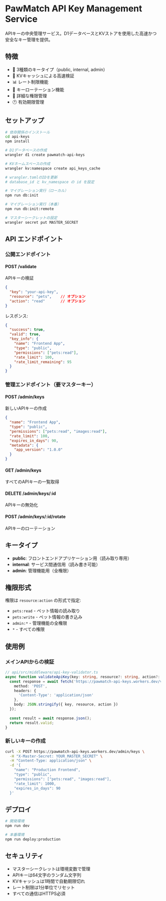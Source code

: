 # PawMatch API Key Management Service

APIキーの中央管理サービス。D1データベースとKVストアを使用した高速かつ安全なキー管理を提供。

## 特徴

- 🔐 3種類のキータイプ（public, internal, admin）
- 🚀 KVキャッシュによる高速検証
- 📊 レート制限機能
- 🔄 キーローテーション機能
- 📝 詳細な権限管理
- 🕐 有効期限管理

## セットアップ

```bash
# 依存関係のインストール
cd api-keys
npm install

# D1データベースの作成
wrangler d1 create pawmatch-api-keys

# KVネームスペースの作成
wrangler kv:namespace create api_keys_cache

# wrangler.tomlのIDを更新
# database_id と kv_namespace の id を設定

# マイグレーション実行（ローカル）
npm run db:init

# マイグレーション実行（本番）
npm run db:init:remote

# マスターシークレットの設定
wrangler secret put MASTER_SECRET
```

## API エンドポイント

### 公開エンドポイント

#### POST /validate
APIキーの検証

```json
{
  "key": "your-api-key",
  "resource": "pets",    // オプション
  "action": "read"       // オプション
}
```

レスポンス:
```json
{
  "success": true,
  "valid": true,
  "key_info": {
    "name": "Frontend App",
    "type": "public",
    "permissions": ["pets:read"],
    "rate_limit": 100,
    "rate_limit_remaining": 95
  }
}
```

### 管理エンドポイント（要マスターキー）

#### POST /admin/keys
新しいAPIキーの作成

```json
{
  "name": "Frontend App",
  "type": "public",
  "permissions": ["pets:read", "images:read"],
  "rate_limit": 100,
  "expires_in_days": 90,
  "metadata": {
    "app_version": "1.0.0"
  }
}
```

#### GET /admin/keys
すべてのAPIキーの一覧取得

#### DELETE /admin/keys/:id
APIキーの無効化

#### POST /admin/keys/:id/rotate
APIキーのローテーション

## キータイプ

- **public**: フロントエンドアプリケーション用（読み取り専用）
- **internal**: サービス間通信用（読み書き可能）
- **admin**: 管理機能用（全権限）

## 権限形式

権限は `resource:action` の形式で指定:
- `pets:read` - ペット情報の読み取り
- `pets:write` - ペット情報の書き込み
- `admin:*` - 管理機能の全権限
- `*` - すべての権限

## 使用例

### メインAPIからの検証

```typescript
// api/src/middleware/api-key-validator.ts
async function validateApiKey(key: string, resource?: string, action?: string) {
  const response = await fetch('https://pawmatch-api-keys.workers.dev/validate', {
    method: 'POST',
    headers: {
      'Content-Type': 'application/json'
    },
    body: JSON.stringify({ key, resource, action })
  });
  
  const result = await response.json();
  return result.valid;
}
```

### 新しいキーの作成

```bash
curl -X POST https://pawmatch-api-keys.workers.dev/admin/keys \
  -H "X-Master-Secret: YOUR_MASTER_SECRET" \
  -H "Content-Type: application/json" \
  -d '{
    "name": "Production Frontend",
    "type": "public",
    "permissions": ["pets:read", "images:read"],
    "rate_limit": 1000,
    "expires_in_days": 90
  }'
```

## デプロイ

```bash
# 開発環境
npm run dev

# 本番環境
npm run deploy:production
```

## セキュリティ

- マスターシークレットは環境変数で管理
- APIキーは64文字のランダム文字列
- KVキャッシュは1時間で自動期限切れ
- レート制限は1分単位でリセット
- すべての通信はHTTPS必須